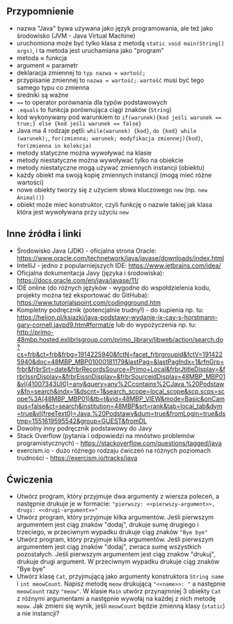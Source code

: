 ## Przypomnienie 

 - nazwa "Java" bywa używana jako język programowania, ale też jako środowisko (JVM - Java Virtual Machine)
 - uruchomiona może być tylko klasa z metodą `static void main(String[] args)`, i ta metoda jest uruchamiana jako "program"
 - metoda	≈ funkcja
 - argument	≈ parametr
 - deklaracja zmiennej to `typ nazwa = wartość;`
 - przypisanie zmiennej to `nazwa = wartość;`. `wartość` musi być tego samego typu co zmienna
 - średniki są ważne
 - `==` to operator porównania dla typów podstawowych
 - `.equals` to funkcja porównująca ciągi znaków (`String`)
 - kod wykonywany pod warunkiem to `if(warunek){kod jeśli warunek == true;} else {kod jeśli warunek == false}`
 - Java ma 4 rodzaje pętli: `while(warunek) {kod}`, `do {kod} while (warunek);`, `for(zmienna; warunek; modyfikacja zmiennej){kod}`, `for(zmienna in kolekcja)`
 - metody statyczne można wywoływać na klasie
 - metody niestatyczne można wywoływać tylko na obiekcie
 - metody niestatyczne mogą używać zmiennych instancji (obiektu)
 - każdy obiekt ma swoją kopię zmiennych instancji (mogą mieć różne wartości)
 - nowe obiekty tworzy się z użyciem słowa kluczowego `new` (np. `new Animal()`)
 - obiekt może mieć konstruktor, czyli funkcję o nazwie takiej jak klasa która jest wywoływana przy użyciu `new`
 
## Inne źródła i linki

 - Środowisko Java (JDK) - oficjalna strona Oracle: https://www.oracle.com/technetwork/java/javase/downloads/index.html
 - IntelliJ - jedno z popularniejszych IDE: https://www.jetbrains.com/idea/
 - Oficjalna dokumentacja Javy (języka i środowiska): https://docs.oracle.com/en/java/javase/11/
 - IDE online (do różnych języków - wygodne do współdzielenia kodu, projekty można też eksportować do GitHuba): https://www.tutorialspoint.com/codingground.htm
 - Kompletny podręcznik (potencjalnie trudny!) - do kupienia np. tu: https://helion.pl/ksiazki/java-podstawy-wydanie-ix-cay-s-horstmann-gary-cornell,javpd9.htm#format/e lub do wypożyczenia np. tu: http://primo-48mbp.hosted.exlibrisgroup.com/primo_library/libweb/action/search.do?cs=frb&ct=frb&frbg=1914225940&fctN=facet_frbrgroupid&fctV=1914225940&doc=48MBP_MBP01000181179&lastPag=&lastPagIndx=1&rfnGrp=frbr&frbrSrt=date&frbrRecordsSource=Primo+Local&frbrJtitleDisplay=&frbrIssnDisplay=&frbrEissnDisplay=&frbrSourceidDisplay=48MBP_MBP01&vl(41007343UI0)=any&query=any%2Ccontains%2CJava.%20Podstawy&fn=search&indx=1&dscnt=1&search_scope=local_scope&scp.scps=scope%3A(48MBP_MBP01)&tb=t&vid=48MBP_VIEW&mode=Basic&onCampus=false&ct=search&institution=48MBP&srt=rank&tab=local_tab&dym=true&vl(freeText0)=Java.%20Podstawy&dum=true&fromLogin=true&dstmp=1551619595542&group=GUEST&fromDL
 - Dowolny inny podręcznik podstawowy do Javy
 - Stack Overflow (pytania i odpowiedzi na mnóstwo problemów programistycznych) - https://stackoverflow.com/questions/tagged/java
 - exercism.io - dużo różnego rodzaju ćwiczeń na różnych poziomach trudności - https://exercism.io/tracks/java

## Ćwiczenia

 - Utwórz program, który przyjmuje dwa argumenty z wiersza poleceń,
 a następnie drukuje je w formacie: `"pierwszy: <<pierwszy-argument>>, drugi: <<drugi-argument>>"`
 - Utwórz program, który przyjmuje kilka argumentów. 
 Jeśli pierwszym argumentem jest ciąg znaków "dodaj", drukuje sumę drugiego i trzeciego, w przeciwnym wypadku drukuje ciąg znaków `"Bye bye"`
 - Utwórz program, który przyjmuje kilka argumentów. 
 Jeśli pierwszym argumentem jest ciąg znaków "dodaj", zwraca sumę wszystkich pozostałych. 
 Jeśli pierwszym argumentem jest ciąg znaków "drukuj", drukuje drugi argument.
 W przeciwnym wypadku drukuje ciąg znaków "Bye bye"
 - Utwórz klasę `Cat`, przyjmującą jako argumenty konstruktora `String name` i `int meowCount`. Napisz metodę `meow` drukującą `"<<name>>: "` a następnie `meowCount` razy `"meow"`.
 W klasie `Main` utwórz przynajmniej 3 obiekty `Cat` z różnymi argumentami a następnie wywołaj na każdej z nich metodę `meow`. Jak zmieni się wynik, jeśli `meowCount` będzie zmienną klasy (`static`) a nie instancji?
